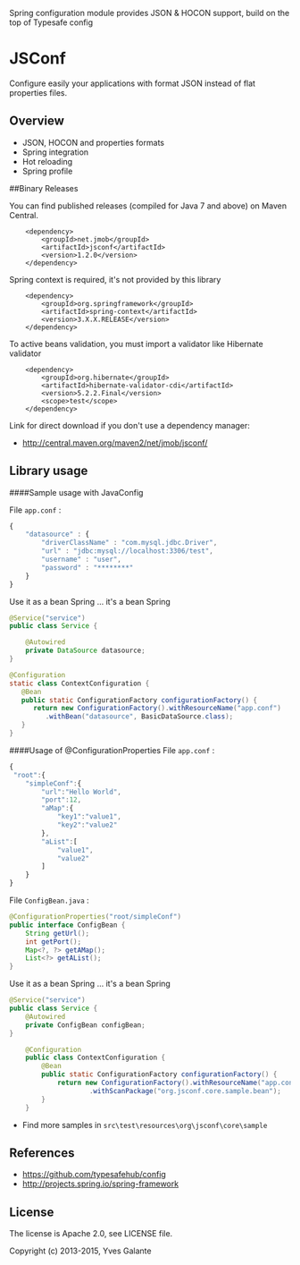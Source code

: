 Spring configuration module provides JSON & HOCON support, build on the top of Typesafe config

JSConf
======

Configure easily your applications with format JSON instead of flat properties files.

## Overview

- JSON,  HOCON and properties formats
- Spring integration 
- Hot reloading
- Spring profile

##Binary Releases

You can find published releases (compiled for Java 7 and above) on Maven Central.

		<dependency>
			<groupId>net.jmob</groupId>
			<artifactId>jsconf</artifactId>
			<version>1.2.0</version>
		</dependency>

Spring context is required, it's not provided by this library

		<dependency>
			<groupId>org.springframework</groupId>
			<artifactId>spring-context</artifactId>
			<version>3.X.X.RELEASE</version>
		</dependency>
		
To active beans validation, you must import a validator like Hibernate validator
		
        <dependency>
            <groupId>org.hibernate</groupId>
            <artifactId>hibernate-validator-cdi</artifactId>
            <version>5.2.2.Final</version>
            <scope>test</scope>
        </dependency>

Link for direct download if you don't use a dependency manager:

 - http://central.maven.org/maven2/net/jmob/jsconf/

 
 
## Library usage

####Sample usage with JavaConfig

File `app.conf` :

```javascript
{
	"datasource" : {
	    "driverClassName" : "com.mysql.jdbc.Driver",
	    "url" : "jdbc:mysql://localhost:3306/test",
	    "username" : "user",
	    "password" : "********"
	}
}
```
Use it as a bean Spring ... it's a bean Spring 
```java  
@Service("service")
public class Service {

	@Autowired
    private DataSource datasource;
}
```

```java  
@Configuration
static class ContextConfiguration {
   @Bean
   public static ConfigurationFactory configurationFactory() {
      return new ConfigurationFactory().withResourceName("app.conf")
         .withBean("datasource", BasicDataSource.class);
   }
}
```

####Usage of @ConfigurationProperties
File `app.conf` :

```javascript
{ 
 "root":{
    "simpleConf":{
        "url":"Hello World",
        "port":12,
        "aMap":{
            "key1":"value1",
            "key2":"value2"
        },
        "aList":[
            "value1",
            "value2"
        ]
    }
}
```

File `ConfigBean.java` :
```java  
@ConfigurationProperties("root/simpleConf")
public interface ConfigBean {
    String getUrl();
    int getPort();
    Map<?, ?> getAMap();
    List<?> getAList();
}
```

Use it as a bean Spring ... it's a bean Spring 
```java  
@Service("service")
public class Service {
	@Autowired
    private ConfigBean configBean;
}
```

```java  
    @Configuration
    public class ContextConfiguration {
        @Bean
        public static ConfigurationFactory configurationFactory() {
            return new ConfigurationFactory().withResourceName("app.conf") //
                    .withScanPackage("org.jsconf.core.sample.bean");
        }
    }
```

- Find more samples in `src\test\resources\org\jsconf\core\sample`

## References

- https://github.com/typesafehub/config
- http://projects.spring.io/spring-framework

## License

The license is Apache 2.0, see LICENSE file.

Copyright (c) 2013-2015, Yves Galante
